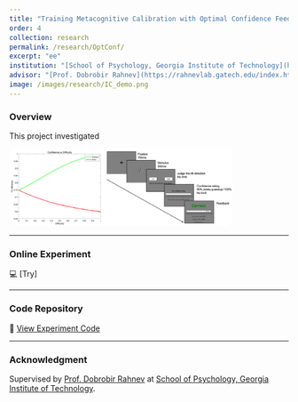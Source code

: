 ```yaml
---
title: "Training Metacognitive Calibration with Optimal Confidence Feedback"
order: 4
collection: research
permalink: /research/OptConf/
excerpt: "ee"
institution: "[School of Psychology, Georgia Institute of Technology](https://psychology.gatech.edu/)"
advisor: "[Prof. Dobrobir Rahnev](https://rahnevlab.gatech.edu/index.html)"
image: /images/research/IC_demo.png
---
```


### Overview
This project investigated 

<img src="/images/research/IC_demo.png" alt="IC demo" style="max-width: 80%; border-radius: 12px;">

---

### Online Experiment
💻 [Try]

---

### Code Repository
🔗 [View Experiment Code](/code/project-4/)

---

### Acknowledgment
Supervised by [Prof. Dobrobir Rahnev](https://rahnevlab.gatech.edu/index.html) at [School of Psychology, Georgia Institute of Technology](https://psychology.gatech.edu/).  

